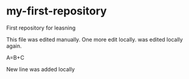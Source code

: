 # my-first-repository
First repository for leasning

This file was edited manually. One more edit locally. was edited locally again.


A=B+C

New line was added locally
